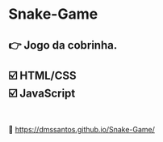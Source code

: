 # Snake-Game

:point_right: Jogo da cobrinha.  
&nbsp;  
:ballot_box_with_check: HTML/CSS  
:ballot_box_with_check: JavaScript  
&nbsp;  
---
:link: https://dmssantos.github.io/Snake-Game/  

